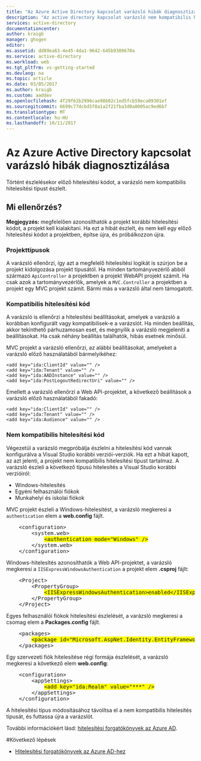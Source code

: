 ```yaml
---
title: "Az Azure Active Directory kapcsolat varázsló hibák diagnosztizálása"
description: "Az active directory kapcsolat varázsló nem kompatibilis hitelesítési típust észlelt"
services: active-directory
documentationcenter: 
author: kraigb
manager: ghogen
editor: 
ms.assetid: dd89ea63-4e45-4da1-9642-645b9309670a
ms.service: active-directory
ms.workload: web
ms.tgt_pltfrm: vs-getting-started
ms.devlang: na
ms.topic: article
ms.date: 03/05/2017
ms.author: kraigb
ms.custom: aaddev
ms.openlocfilehash: 4f29f62b2996cae98b02c1ed5fcb59eca09301ef
ms.sourcegitcommit: 6699c77dcbd5f8a1a2f21fba3d0a0005ac9ed6b7
ms.translationtype: MT
ms.contentlocale: hu-HU
ms.lasthandoff: 10/11/2017
---
```

# <a name="diagnosing-errors-with-the-azure-active-directory-connection-wizard"></a>Az Azure Active Directory kapcsolat varázsló hibák diagnosztizálása
Történt észlelésekor előző hitelesítési kódot, a varázsló nem kompatibilis hitelesítési típust észlelt.   

## <a name="what-is-being-checked"></a>Mi ellenőrzés?
**Megjegyzés:** megfelelően azonosíthatók a projekt korábbi hitelesítési kódot, a projekt kell kialakítani.  Ha ezt a hibát észlelt, és nem kell egy előző hitelesítési kódot a projektben, építse újra, és próbálkozzon újra.

### <a name="project-types"></a>Projekttípusok
A varázsló ellenőrzi, így azt a megfelelő hitelesítési logikát is szúrjon be a projekt kidolgozása projekt típusától.  Ha minden tartományvezérlő abból származó `ApiController` a projektben a projekt WebAPI projekt számít.  Ha csak azok a tartományvezérlők, amelyek a `MVC.Controller` a projektben a projekt egy MVC projekt számít.  Bármi más a varázsló által nem támogatott.

### <a name="compatible-authentication-code"></a>Kompatibilis hitelesítési kód
A varázsló is ellenőrzi a hitelesítési beállításokat, amelyek a varázsló a korábban konfigurált vagy kompatibilisek-e a varázslót.  Ha minden beállítás, akkor tekinthető párhuzamosan eset, és megnyílik a varázsló megjeleníti a beállításokat.  Ha csak néhány beállítás találhatók, hibás esetnek minősül.

MVC projekt a varázsló ellenőrzi, az alábbi beállításokat, amelyeket a varázsló előző használatából bármelyikéhez:

    <add key="ida:ClientId" value="" />
    <add key="ida:Tenant" value="" />
    <add key="ida:AADInstance" value="" />
    <add key="ida:PostLogoutRedirectUri" value="" />

Emellett a varázsló ellenőrzi a Web API-projektet, a következő beállítások a varázsló előző használatából fakadó:

    <add key="ida:ClientId" value="" />
    <add key="ida:Tenant" value="" />
    <add key="ida:Audience" value="" />

### <a name="incompatible-authentication-code"></a>Nem kompatibilis hitelesítési kód
Végezetül a varázsló megpróbálja észlelni a hitelesítési kód vannak konfigurálva a Visual Studio korábbi verziói-verziók. Ha ezt a hibát kapott, az azt jelenti, a projekt nem kompatibilis hitelesítési típust tartalmaz. A varázsló észleli a következő típusú hitelesítés a Visual Studio korábbi verzióiról:

* Windows-hitelesítés 
* Egyéni felhasználói fiókok 
* Munkahelyi és iskolai fiókok 

MVC projekt észleli a Windows-hitelesítést, a varázsló megkeresi a `authentication` elem a **web.config** fájlt.

<pre>
    &lt;configuration&gt;
        &lt;system.web&gt;
            <span style="background-color: yellow">&lt;authentication mode="Windows" /&gt;</span>
        &lt;/system.web&gt;
    &lt;/configuration&gt;
</pre>

Windows-hitelesítés azonosíthatók a Web API-projektet, a varázsló megkeresi a `IISExpressWindowsAuthentication` a projekt elem **.csproj** fájlt:

<pre>
    &lt;Project&gt;
        &lt;PropertyGroup&gt;
            <span style="background-color: yellow">&lt;IISExpressWindowsAuthentication&gt;enabled&lt;/IISExpressWindowsAuthentication&gt;</span>
        &lt;/PropertyGroup>
    &lt;/Project&gt;
</pre>

Egyes felhasználói fiókok hitelesítési észlelését, a varázsló megkeresi a csomag elem a **Packages.config** fájlt.

<pre>
    &lt;packages&gt;
        <span style="background-color: yellow">&lt;package id="Microsoft.AspNet.Identity.EntityFramework" version="2.1.0" targetFramework="net45" /&gt;</span>
    &lt;/packages&gt;
</pre>

Egy szervezeti fiók hitelesítése régi formája észlelését, a varázsló megkeresi a következő elem **web.config**:

<pre>
    &lt;configuration&gt;
        &lt;appSettings&gt;
            <span style="background-color: yellow">&lt;add key="ida:Realm" value="***" /&gt;</span>
        &lt;/appSettings&gt;
    &lt;/configuration&gt;
</pre>

A hitelesítési típus módosításához távolítsa el a nem kompatibilis hitelesítés típusát, és futtassa újra a varázslót.

További információkért lásd: [hitelesítési forgatókönyvek az Azure AD](active-directory-authentication-scenarios.md).

#<a name="next-steps"></a>Következő lépések
- [Hitelesítési forgatókönyvek az Azure AD-hez](active-directory-authentication-scenarios.md)
